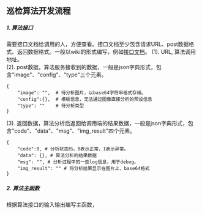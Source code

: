 ## 巡检算法开发流程

##### 1. 算法接口
需要接口文档给调用的人，方便查看。接口文档至少包含请求URL、post数据格式、返回数据格式。一般以wiki的形式编写，例如[接口文档](https://git.utapp.cn/xunshi-ai/json-http-interface/-/wikis/%E6%99%BA%E8%83%BD%E5%B7%A1%E6%A3%80-%E5%88%80%E9%97%B8%E5%88%86%E5%90%88%E7%8A%B6%E6%80%81%E5%88%A4%E6%96%AD-%E6%97%A0%E9%85%8D%E7%BD%AE)。
(1). URL, 算法调用地址。  
(2). post数据，算法服务接收到的数据，一般是json字典形式，包含"image"、"config"、"type"三个元素。
```
{
    "image": "",  # 待分析图片，以base64字符串格式存储。
    "config":{},  # 模板信息，无法通过图像直接分析的预设信息
    "type": ""    # 待分析类型
}
```
(3). 返回数据，算法分析后返回给调用端的结果数据，一般是json字典形式，包含"code"、"data"、"msg"、"img_result"四个元素。
```
{
    "code":0, # 分析状态码，0表示正常，1表示异常。
    "data": {}, # 算法分析的结果数据
    "msg": "", # 分析过程中的一些log信息，用于debug。
    "img_result": "" # 将分析结果显示在图片上，base64格式
}

```
##### 2. 算法主函数
根据算法接口的输入输出编写主函数，

